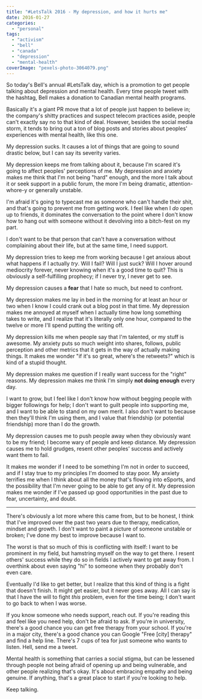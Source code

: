 ```yaml
---
title: "#LetsTalk 2016 - My depression, and how it hurts me"
date: 2016-01-27
categories: 
  - "personal"
tags: 
  - "activism"
  - "bell"
  - "canada"
  - "depression"
  - "mental-health"
coverImage: "pexels-photo-3064079.png"
---
```


So today's Bell's annual #LetsTalk day, which is a promotion to get people talking about depression and mental health. Every time people tweet with the hashtag, Bell makes a donation to Canadian mental health programs.

Basically it's a giant PR move that a lot of people just happen to believe in; the company's shitty practices and suspect telecom practices aside, people can't exactly say no to that kind of deal. However, besides the social media storm, it tends to bring out a ton of blog posts and stories about peoples' experiences with mental health, like this one.

My depression sucks. It causes a lot of things that are going to sound drastic below, but I can say its severity varies.

My depression keeps me from talking about it, because I'm scared it's going to affect peoples' perceptions of me. My depression and anxiety makes me think that I'm not being "hard" enough, and the more I talk about it or seek support in a public forum, the more I'm being dramatic, attention-whore-y or generally unstable.

I'm afraid it's going to typecast me as someone who can't handle their shit, and that's going to prevent me from getting work. I feel like when I _do_ open up to friends, it dominates the conversation to the point where I don't know how to hang out with someone without it devolving into a bitch-fest on my part.

I don't want to be that person that can't have a conversation without complaining about their life, but at the same time, I need support.

My depression tries to keep me from working because I get anxious about what happens if I actually _try_. Will I fail? Will I just suck? Will I hover around mediocrity forever, never knowing when it's a good time to quit? This is obviously a self-fulfilling prophecy; if I never try, I never get to see.

My depression causes a **fear** that I hate so much, but need to confront.

My depression makes me lay in bed in the morning for at least an hour or two when I know I could crank out a blog post in that time. My depression makes me annoyed at myself when I actually time how long something takes to write, and I realize that it's literally only one hour, compared to the twelve or more I'll spend putting the writing off.

My depression kills me when people say that I'm talented, or my stuff is awesome. My anxiety puts so much weight into shares, follows, public perception and other metrics that it gets in the way of actually making things. It makes me wonder "if it's so great, where's the retweets?" which is kind of a stupid thought.

My depression makes me question if I really want success for the "right" reasons. My depression makes me think I'm simply **not doing enough** every day.

I want to grow, but I feel like I don't know how without begging people with bigger followings for help; I don't want to guilt people into supporting me, and I want to be able to stand on my own merit. I also don't want to because then they'll think I'm using them, and I value that friendship (or potential friendship) more than I do the growth.

My depression causes me to push people away when they obviously want to be my friend; I become wary of people and keep distance. My depression causes me to hold grudges, resent other peoples' success and actively want them to fail.

It makes me wonder if I need to be something I'm not in order to succeed, and if I stay true to my principles I'm doomed to stay poor. My anxiety terrifies me when I think about all the money that's flowing into eSports, and the possibility that I'm never going to be able to get any of it. My depression makes me wonder if I've passed up good opportunities in the past due to fear, uncertainty, and doubt.

* * *

There's obviously a lot more where this came from, but to be honest, I think that I've improved over the past two years due to therapy, medication, mindset and growth. I don't want to paint a picture of someone unstable or broken; I've done my best to improve because I want to.

The worst is that so much of this is conflicting with itself: I want to be prominent in my field, but hamstring myself on the way to get there. I resent others' success while they do so in fields I actively want to get away from. I overthink about even saying "hi" to someone when they probably don't even care.

Eventually I'd like to get better, but I realize that this kind of thing is a fight that doesn't finish. It might get easier, but it never goes away. All I can say is that I have the will to fight _this_ problem, even for the time being; I don't want to go back to when I was worse.

If you know someone who needs support, reach out. If you're reading this and feel like you need help, don't be afraid to ask. If you're in university, there's a good chance you can get free therapy from your school. If you're in a major city, there's a good chance you can Google "Free \[city\] therapy" and find a help line. There's 7 cups of tea for just someone who wants to listen. Hell, send me a tweet.

Mental health is something that carries a social stigma, but can be lessened through people not being afraid of opening up and being vulnerable, and other people realizing that's okay. It's about embracing empathy and being genuine. If anything, that's a great place to start if you're looking to help.

Keep talking.
